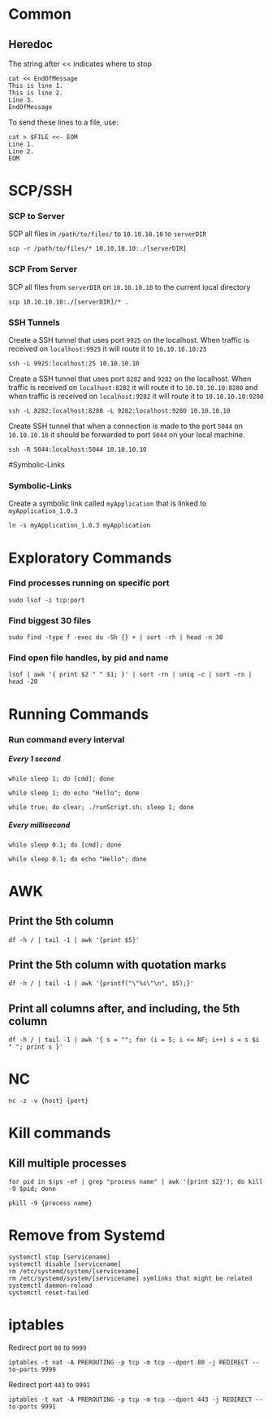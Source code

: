 # Common

## Heredoc

The string after << indicates where to stop
```
cat << EndOfMessage
This is line 1.
This is line 2.
Line 3.
EndOfMessage
```

To send these lines to a file, use:
```
cat > $FILE <<- EOM
Line 1.
Line 2.
EOM
```


# SCP/SSH

### SCP to Server
SCP all files in `/path/to/files/` to `10.10.10.10` to `serverDIR`

`scp -r /path/to/files/* 10.10.10.10:./[serverDIR]`

### SCP From Server
SCP all files from `serverDIR` on `10.10.10.10` to the current local directory

`scp 10.10.10.10:./[serverDIR]/* .`

### SSH Tunnels
Create a SSH tunnel that uses port `9925` on the localhost. When traffic is received on `localhost:9925` it will route it to `10.10.10.10:25`

`ssh -L 9925:localhost:25 10.10.10.10`

Create a SSH tunnel that uses port `8282` and `9282` on the localhost. When traffic is received on `localhost:8282` it will route it to `10.10.10.10:8280` and when traffic is received on `localhost:9282` it will route it to `10.10.10.10:9280`

`ssh -L 8282:localhost:8280 -L 9282:localhost:9280 10.10.10.10`

Create SSH tunnel that when a connection is made to the port `5044` on `10.10.10.10` it should be forwarded to port `5044` on your local machine.

`ssh -R 5044:localhost:5044 10.10.10.10`

#Symbolic-Links

### Symbolic-Links
Create a symbolic link called `myApplication` that is linked to `myApplication_1.0.3`

`ln -s myApplication_1.0.3 myApplication`

# Exploratory Commands

### Find processes running on specific port

`sudo lsof -i tcp:port`

### Find biggest 30 files

`sudo find -type f -exec du -Sh {} + | sort -rh | head -n 30`

### Find open file handles, by pid and name

`lsof | awk '{ print $2 " " $1; }' | sort -rn | uniq -c | sort -rn | head -20`

# Running Commands

### Run command every interval

##### Every 1 second

`while sleep 1; do [cmd]; done` 

`while sleep 1; do echo "Hello"; done`

`while true; do clear; ./runScript.sh; sleep 1; done`

##### Every millisecond

`while sleep 0.1; do [cmd]; done` 

`while sleep 0.1; do echo "Hello"; done`


# AWK

## Print the 5th column
`df -h / | tail -1 | awk '{print $5}'`

## Print the 5th column with quotation marks

`df -h / | tail -1 | awk '{printf("\"%s\"\n", $5);}'`

## Print all columns after, and including, the 5th column

`df -h / | tail -1 | awk '{ s = ""; for (i = 5; i <= NF; i++) s = s $i " "; print s }'`

# NC

`nc -z -v {host} {port}`

# Kill commands

## Kill multiple processes

`for pid in $(ps -ef | grep "process name" | awk '{print $2}'); do kill -9 $pid; done`

`pkill -9 {process name}`

# Remove from Systemd

```
systemctl stop [servicename]
systemctl disable [servicename]
rm /etc/systemd/system/[servicename]
rm /etc/systemd/system/[servicename] symlinks that might be related
systemctl daemon-reload
systemctl reset-failed
```

# iptables

Redirect port `80` to `9999`
```
iptables -t nat -A PREROUTING -p tcp -m tcp --dport 80 -j REDIRECT --to-ports 9999
```

Redirect port `443` to `9991`
```
iptables -t nat -A PREROUTING -p tcp -m tcp --dport 443 -j REDIRECT --to-ports 9991
```
